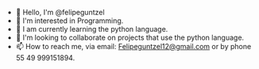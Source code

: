 - 👋 Hello, I'm @felipeguntzel
- 👀 I'm interested in Programming.
- 🌱 I am currently learning the python language.
- 💞️ I'm looking to collaborate on projects that use the python language.
- 📫 How to reach me, via email: Felipeguntzel12@gmail.com or by phone 55 49 999151894.

<!---
felipeguntzel/felipeguntzel is a ✨ special repository ✨ because your `README.md` (this file) appears in your GitHub profile.
You can click the Preview link to see your changes.

